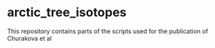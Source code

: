 # arctic_tree_isotopes
This repository contains parts of the scripts used for the publication of Churakova et al
